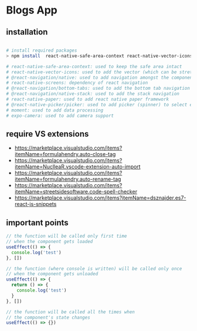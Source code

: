 # Blogs App

## installation

```bash

# install required packages
> npm install  react-native-safe-area-context react-native-vector-icons @react-navigation/native  react-native-screens @react-navigation/bottom-tabs @react-navigation/native-stack react-native-paper @react-native-picker/picker moment

# react-native-safe-area-context: used to keep the safe area intact
# react-native-vector-icons: used to add the vector (which can be stretched as per screen resolution)
# @react-navigation/native: used to add navigation amongst the components
# react-native-screens: dependency of react navigation
# @react-navigation/bottom-tabs: used to add the bottom tab navigation
# @react-navigation/native-stack: used to add the stack navigation
# react-native-paper: used to add react native paper framework
# @react-native-picker/picker: used to add picker (spinner) to select existing option
# moment: used to add data processing
# expo-camera: used to add camera support

```

## require VS extensions

- https://marketplace.visualstudio.com/items?itemName=formulahendry.auto-close-tag
- https://marketplace.visualstudio.com/items?itemName=NuclleaR.vscode-extension-auto-import
- https://marketplace.visualstudio.com/items?itemName=formulahendry.auto-rename-tag
- https://marketplace.visualstudio.com/items?itemName=streetsidesoftware.code-spell-checker
- https://marketplace.visualstudio.com/items?itemName=dsznajder.es7-react-js-snippets

## important points

```javascript
// the function will be called only first time
// when the component gets loaded
useEffect(() => {
  console.log('test')
}, [])

// the function (where console is written) will be called only once
// when the component gets unloaded
useEffect(() => {
  return () => {
    console.log('test')
  }
}, [])

// the function will be called all the times when
// the component's state changes
useEffect(() => {})
```

